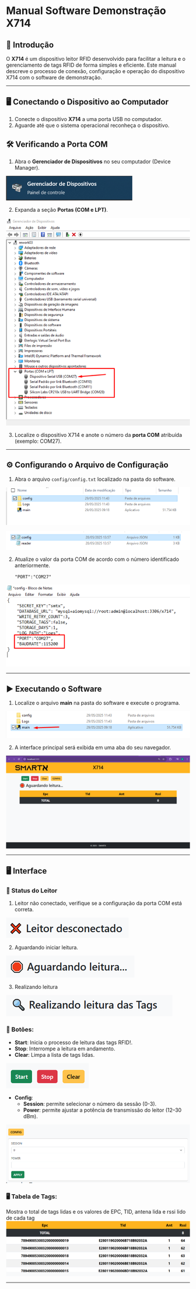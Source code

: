 
# Manual Software Demonstração X714

## 📘 Introdução
O **X714** é um dispositivo leitor RFID desenvolvido para facilitar a leitura e o gerenciamento de tags RFID de forma simples e eficiente. Este manual descreve o processo de conexão, configuração e operação do dispositivo X714 com o software de demonstração.

---
<div style="page-break-after: always;"></div>

## 🖥️ Conectando o Dispositivo ao Computador
1. Conecte o dispositivo **X714** a uma porta USB no computador.
2. Aguarde até que o sistema operacional reconheça o dispositivo.


## 🛠️ Verificando a Porta COM
1. Abra o **Gerenciador de Dispositivos** no seu computador (Device Manager).

![Gerenciador de Dispisitivos](md_imgs/gerenciado_dispositivos.png)

<div style="page-break-after: always;"></div>

2. Expanda a seção **Portas (COM e LPT)**.

![Portas COM](md_imgs/portas_com.png)

3. Localize o dispositivo X714 e anote o número da **porta COM** atribuída (exemplo: COM27).

---
<div style="page-break-after: always;"></div>

## ⚙️ Configurando o Arquivo de Configuração
1. Abra o arquivo `config/config.txt` localizado na pasta do software.

![Pasta](md_imgs/config_folder.png)

![arquivo](md_imgs/config_file.png)

2. Atualize o valor da porta COM de acordo com o número identificado anteriormente.
   ```
   "PORT":"COM27"
   ```

![port](md_imgs/config_port.png)

---
<div style="page-break-after: always;"></div>

## ▶️ Executando o Software
1. Localize o arquivo **main** na pasta do software e execute o programa.

![port](md_imgs/main.png)

2. A interface principal será exibida em uma aba do seu navegador.

![interface](md_imgs/interface.png)

---
<div style="page-break-after: always;"></div>

## 🖥️ Interface
### 🔌 Status do Leitor
1. Leitor não conectado, verifique se a configuração da porta COM está correta.

![Desconectado](md_imgs/desconectado.png)

2. Aguardando iniciar leitura.

![Aguardnado](md_imgs/aguardando.png)

3. Realizando leitura

![Lendo](md_imgs/lendo.png)

### 🔹 Botões:
- **Start**: Inicia o processo de leitura das tags RFID!.
- **Stop**: Interrompe a leitura em andamento.
- **Clear**: Limpa a lista de tags lidas.

![Botões](md_imgs/botoes.png)

- **Config**:
  - **Session**: permite selecionar o número da sessão (0-3).
  - **Power**: permite ajustar a potência de transmissão do leitor (12–30 dBm).

![Config](md_imgs/config.png)

<div style="page-break-after: always;"></div>

### 🖥️ Tabela de Tags:
Mostra o total de tags lidas e os valores de EPC, TID, antena lida e rssi lido de cada tag
![Config](md_imgs/tabela.png)

---
